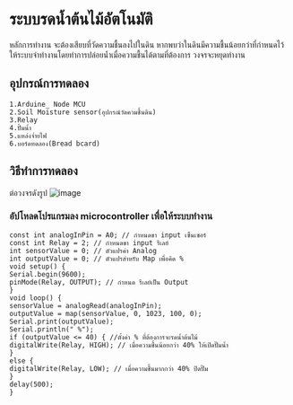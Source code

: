 # ระบบรดน้ำต้นไม้อัตโนมัติ
หลักการทำงาน จะต้องเสียบที่วัดความชื้นลงไปในดิน หากพบว่าในดินมีความชื้นน้อยกว่าที่กำหนดไว้ ให้ระบบจำทำงานโดยทำการปล่อยน้ำเมื่อความชื้นได้ตามที่ต้องการ วงจรจะหยุดทำงาน 
## อุปกรณ์การทดลอง
    1.Arduine_ Node MCU
    2.Soil Moisture sensor(อุปกรณ์วัดควมชื้นดิน)
    3.Relay
    4.ปั้มน้ำ
    5.แหล่งจ่ำยไฟ
    6.บอร์ดทดลอง(Bread bcard)
## วิธีทำการทดลอง
ต่อวงจรดังรูป
![image](https://user-images.githubusercontent.com/98943481/153996821-030340b7-68cd-418e-8ff2-5cf757027947.png)
### อัปโหลดโปรแกรมลง microcontroller เพื่อให้ระบบทำงาน
    const int analogInPin = A0; // กำหนดขา input เซ็นเซอร์
    const int Relay = 2; // กำหนดขา input รีเลย์
    int sensorValue = 0; // ตัวแปรค่า Analog
    int outputValue = 0; // ตัวแปรสำหรับ Map เพื่อคิด %
    void setup() {
    Serial.begin(9600);
    pinMode(Relay, OUTPUT); // กำหนด รีเลย์เป็น Output
    }
    void loop() {
    sensorValue = analogRead(analogInPin);
    outputValue = map(sensorValue, 0, 1023, 100, 0);
    Serial.print(outputValue);
    Serial.println(" %");
    if (outputValue <= 40) { //ตั้งค่า % ที่ต้องการจะรดน้ำต้นไม้
    digitalWrite(Relay, HIGH); // เมื่อความชื้นน้อยกว่า 40% ให้เปิดปั๊มน้ำ
    }
    else {
    digitalWrite(Relay, LOW); // เมื่อความชื้นมากกว่า 40% ปิดปั๊ม
    }
    delay(500);
    }


